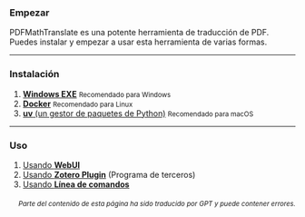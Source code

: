 ### Empezar

PDFMathTranslate es una potente herramienta de traducción de PDF. Puedes instalar y empezar a usar esta herramienta de varias formas.

---

### Instalación

1. [**Windows EXE**](./INSTALLATION_winexe.md) <small>Recomendado para Windows</small>  
2. [**Docker**](./INSTALLATION_docker.md) <small>Recomendado para Linux</small>  
3. [**uv** (un gestor de paquetes de Python)](./INSTALLATION_uv.md) <small>Recomendado para macOS</small>

---

### Uso

1. [Usando **WebUI**](./USAGE_webui.md)
2. [Usando **Zotero Plugin**](https://github.com/guaguastandup/zotero-pdf2zh) (Programa de terceros)
3. [Usando **Línea de comandos**](./USAGE_commandline.md)

<div align="right"> 
<h6><small>Parte del contenido de esta página ha sido traducido por GPT y puede contener errores.</small></h6>